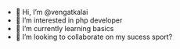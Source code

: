 - 👋 Hi, I’m @vengatkalai
- 👀 I’m interested in php developer
- 🌱 I’m currently learning basics
- 💞️ I’m looking to collaborate on my sucess sport?

<!---
vengatkalai/vengatkalai is a ✨ special ✨ repository because its `README.md` (this file) appears on your GitHub profile.
You can click the Preview link to take a look at your changes.
--->
